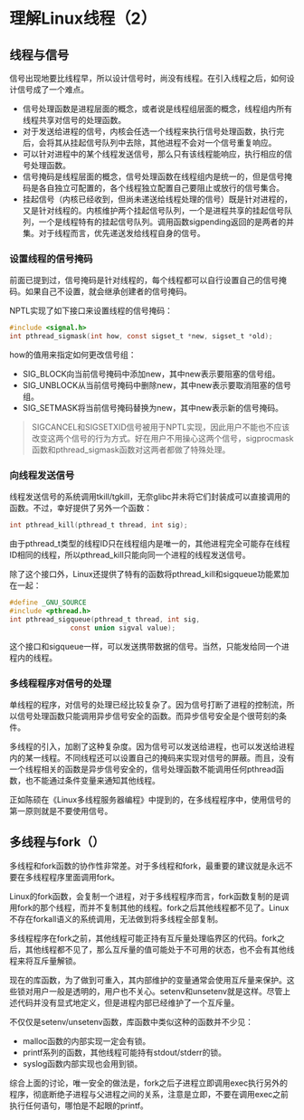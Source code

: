 # 理解Linux线程（2）

## 线程与信号

信号出现地要比线程早，所以设计信号时，尚没有线程。在引入线程之后，如何设计信号成了一个难点。

- 信号处理函数是进程层面的概念，或者说是线程组层面的概念，线程组内所有线程共享对信号的处理函数。
- 对于发送给进程的信号，内核会任选一个线程来执行信号处理函数，执行完后，会将其从挂起信号队列中去除，其他进程不会对一个信号重复响应。
- 可以针对进程中的某个线程发送信号，那么只有该线程能响应，执行相应的信号处理函数。
- 信号掩码是线程层面的概念，信号处理函数在线程组内是统一的，但是信号掩码是各自独立可配置的，各个线程独立配置自己要阻止或放行的信号集合。
- 挂起信号（内核已经收到，但尚未递送给线程处理的信号）既是针对进程的，又是针对线程的。内核维护两个挂起信号队列，一个是进程共享的挂起信号队列，一个是线程特有的挂起信号队列。调用函数sigpending返回的是两者的并集。对于线程而言，优先递送发给线程自身的信号。

### 设置线程的信号掩码

前面已提到过，信号掩码是针对线程的，每个线程都可以自行设置自己的信号掩码。如果自己不设置，就会继承创建者的信号掩码。

NPTL实现了如下接口来设置线程的信号掩码：

```c
#include <signal.h>
int pthread_sigmask(int how, const sigset_t *new, sigset_t *old);
```

how的值用来指定如何更改信号组：

- SIG_BLOCK向当前信号掩码中添加new，其中new表示要阻塞的信号组。
- SIG_UNBLOCK从当前信号掩码中删除new，其中new表示要取消阻塞的信号组。
- SIG_SETMASK将当前信号掩码替换为new，其中new表示新的信号掩码。

>  SIGCANCEL和SIGSETXID信号被用于NPTL实现，因此用户不能也不应该改变这两个信号的行为方式。好在用户不用操心这两个信号，sigprocmask函数和pthread_sigmask函数对这两者都做了特殊处理。

### 向线程发送信号

线程发送信号的系统调用tkill/tgkill，无奈glibc并未将它们封装成可以直接调用的函数。不过，幸好提供了另外一个函数：

```c
int pthread_kill(pthread_t thread, int sig);
```

由于pthread_t类型的线程ID只在线程组内是唯一的，其他进程完全可能存在线程ID相同的线程，所以pthread_kill只能向同一个进程的线程发送信号。

除了这个接口外，Linux还提供了特有的函数将pthread_kill和sigqueue功能累加在一起：

```c
#define _GNU_SOURCE
#include <pthread.h>
int pthread_sigqueue(pthread_t thread, int sig,
               const union sigval value);
```

这个接口和sigqueue一样，可以发送携带数据的信号。当然，只能发给同一个进程内的线程。

### 多线程程序对信号的处理

单线程的程序，对信号的处理已经比较复杂了。因为信号打断了进程的控制流，所以信号处理函数只能调用异步信号安全的函数。而异步信号安全是个很苛刻的条件。

多线程的引入，加剧了这种复杂度。因为信号可以发送给进程，也可以发送给进程内的某一线程。不同线程还可以设置自己的掩码来实现对信号的屏蔽。而且，没有一个线程相关的函数是异步信号安全的，信号处理函数不能调用任何pthread函数，也不能通过条件变量来通知其他线程。

正如陈硕在《Linux多线程服务器编程》中提到的，在多线程程序中，使用信号的第一原则就是不要使用信号。

## 多线程与fork（）

多线程和fork函数的协作性非常差。对于多线程和fork，最重要的建议就是永远不要在多线程程序里面调用fork。

Linux的fork函数，会复制一个进程，对于多线程程序而言，fork函数复制的是调用fork的那个线程，而并不复制其他的线程。fork之后其他线程都不见了。Linux不存在forkall语义的系统调用，无法做到将多线程全部复制。

多线程程序在fork之前，其他线程可能正持有互斥量处理临界区的代码。fork之后，其他线程都不见了，那么互斥量的值可能处于不可用的状态，也不会有其他线程来将互斥量解锁。

现在的库函数，为了做到可重入，其内部维护的变量通常会使用互斥量来保护。这些锁对用户一般是透明的，用户也不关心。setenv和unsetenv就是这样。尽管上述代码并没有显式地定义，但是进程内部已经维护了一个互斥量。

不仅仅是setenv/unsetenv函数，库函数中类似这种的函数并不少见：

- malloc函数的内部实现一定会有锁。
- printf系列的函数，其他线程可能持有stdout/stderr的锁。
- syslog函数内部实现也会用到锁。

综合上面的讨论，唯一安全的做法是，fork之后子进程立即调用exec执行另外的程序，彻底断绝子进程与父进程之间的关系，注意是立即，不要在调用exec之前执行任何语句，哪怕是不起眼的printf。
